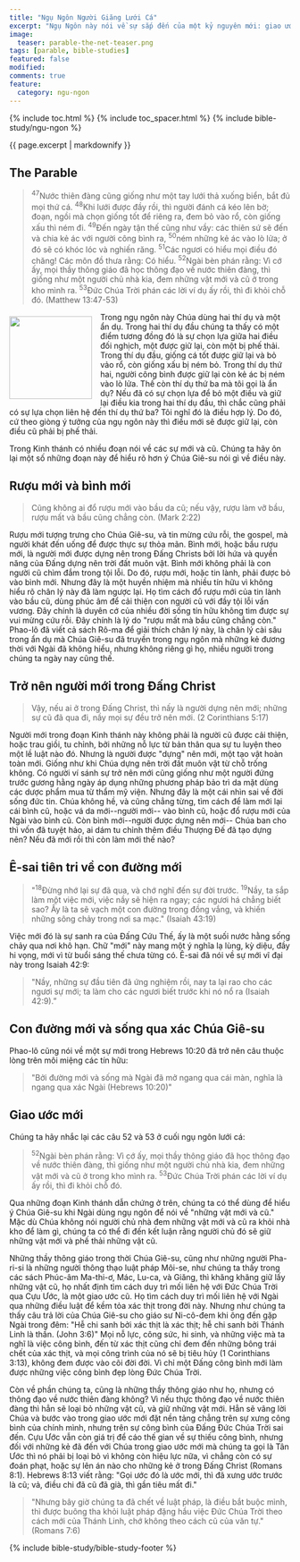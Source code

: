 ```yaml
---
title: "Ngụ Ngôn Người Giăng Lưới Cá"
excerpt: "Ngụ Ngôn này nói về sự sắp đến của một kỷ nguyên mới: giao ước mới giữa Thượng Đế và nhân loại (Luke 16:1-8)."
image: 
  teaser: parable-the-net-teaser.png
tags: [parable, bible-studies]
featured: false
modified:
comments: true
feature:
  category: ngu-ngon
---
```


{% include toc.html %}
{% include toc_spacer.html %}
{% include bible-study/ngu-ngon %}

{{ page.excerpt | markdownify }}

## The Parable

> <sup>47</sup>Nước thiên đàng cũng giống như một tay lưới thả xuống biển, bắt đủ mọi thứ cá. <sup>48</sup>Khi lưới được đầy rồi, thì người đánh cá kéo lên bờ; đoạn, ngồi mà chọn giống tốt để riêng ra, đem bỏ vào rổ, còn giống xấu thì ném đi. <sup>49</sup>Ðến ngày tận thế cũng như vầy: các thiên sứ sẽ đến và chia kẻ ác với người công bình ra, <sup>50</sup>ném những kẻ ác vào lò lửa; ở đó sẽ có khóc lóc và nghiến răng. <sup>51</sup>Các ngươi có hiểu mọi điều đó chăng! Các môn đồ thưa rằng: Có hiểu. <sup>52</sup>Ngài bèn phán rằng: Vì cớ ấy, mọi thầy thông giáo đã học thông đạo về nước thiên đàng, thì giống như một người chủ nhà kia, đem những vật mới và cũ ở trong kho mình ra. <sup>53</sup>Ðức Chúa Trời phán các lời ví dụ ấy rồi, thì đi khỏi chỗ đó. (Matthew 13:47-53)

<div>
<p>
<img alt src="{{ site.url }}/assets/images/Fishing-Net-small.jpg" style="border: 0px none; margin: 7px 15px 0px 0px; max-width: 100%; height: 148px; padding: 0px; float: left;">
Trong ngụ ngôn này Chúa dùng hai thí dụ và một ẩn dụ. Trong hai thí dụ đầu chúng ta thấy có một điểm tương đồng đó là sự chọn lựa giữa hai điều đối nghịch, một được giữ lại, còn một bị phế thải. Trong thí dụ đầu, giống cá tốt được giữ lại và bỏ vảo rổ, còn giống xấu bị ném bỏ. Trong thí dụ thứ hai, người công bình được giữ lại còn kẻ ác bị ném vào lò lửa. Thế còn thí dụ thứ ba mà tôi gọi là ẩn dụ? Nếu đã có sự chọn lựa để bỏ một điều và giữ lại điều kia trong hai thí dụ đầu, thì chắc cũng phải có sự lựa chọn liên hệ đến thí dụ thứ ba? Tôi nghĩ đó là điều hợp lý. Do đó, cứ theo giòng ý tưởng của ngụ ngôn này thì điều mới sẽ được giữ lại, còn điều cũ phải bị phế thải.
</p></div>

Trong Kinh thánh có nhiều đoạn nói về các sự mới và cũ. Chúng ta hãy ôn lại một số những đoạn này để hiểu rõ hơn ý Chúa Giê-su nói gì về điều này.

## Rượu mới và bình mới

> Cũng không ai đổ rượu mới vào bầu da cũ; nếu vậy, rượu làm vỡ bầu, rượu mất và bầu cũng chẳng còn. (Mark 2:22)

Rượu mới tượng trưng cho Chúa Giê-su, và tin mừng cứu rỗi, the gospel, mà người khát đến uống để được thực sự thỏa mãn. Bình mới, hoặc bầu rượu mới, là người mới được dựng nên trong Đấng Christs bởi lời hứa và quyền năng của Đấng dựng nên trời đất muôn vật. Bình mới không phải là con người cũ chìm đắm trong tội lỗi. Do đó, rượu mới, hoặc tin lành, phải được bỏ vào bình mới. Nhưng đây là một huyền nhiệm mà nhiều tín hữu vì không hiểu rõ chân lý này đã làm ngược lại. Họ tìm cách đổ rượu mới của tin lành vào bầu cũ, dùng phúc âm để cải thiện con người cũ với đầy tội lỗi vấn vương. Đây chính là duyên cớ của nhiều đời sống tín hữu không tìm được sự vui mừng cứu rỗi. Đây chính là lý do "rượu mất mà bầu cũng chẳng còn." Phao-lô đã viết cả sách Rô-ma để giải thích chân lý này, là chân lý cài sâu trong ẩn dụ mà Chúa Giê-su đã truyền trong ngụ ngôn mà những kẻ đương thời với Ngài đã không hiểu, nhưng không riêng gì họ, nhiều người trong chúng ta ngày nay cũng thế.

## Trở nên người mới trong Đấng Christ

> Vậy, nếu ai ở trong Đấng Christ, thì nấy là người dựng nên mới; những sự cũ đã qua đi, nầy mọi sự đều trở nên mới. (2 Corinthians 5:17)

Người mới trong đoạn Kinh thánh này không phải là người cũ được cải thiện, hoặc trau giồi, tu chỉnh, bởi những nỗ lực từ bản thân qua sự tu luyện theo một lề luật nào đó. Nhưng là người được "dựng" nên mới, một tạo vật hoàn toàn mới. Giống như khi Chúa dựng nên trời đất muôn vật từ chỗ trống không. Có người ví sánh sự trở nên mới cũng giống như một người đứng trước gương hằng ngày áp dụng những phương pháp bảo trì da mặt dùng các dược phẩm mua từ thẩm mỹ viện. Nhưng đây là một cái nhìn sai về đời sống đức tin. Chúa không hề, và cũng chẳng từng, tìm cách để làm mới lại cái bình cũ, hoặc vá da mới--người mới-- vào bình cũ, hoặc đổ rượu mới của Ngài vào bình cũ. Còn bình mới--người được dựng nên mới-- Chúa ban cho thì vốn đã tuyệt hảo, ai dám tu chỉnh thêm điều Thượng Đế đã tạo dựng nên? Nếu đã mới rồi thì còn làm mới thế nào?

## Ê-sai tiên tri về con đường mới

> "<sup>18</sup>Đừng nhớ lại sự đã qua, và chớ nghĩ đến sự đời trước. <sup>19</sup>Nầy, ta sắp làm một việc mới, việc nầy sẽ hiện ra ngay; các ngươi há chẳng biết sao? Ấy là ta sẽ vạch một con đường trong đồng vắng, và khiến những sông chảy trong nơi sa mạc." (Isaiah 43:19)

Việc mới đó là sự sanh ra của Đấng Cứu Thế, ấy là một suối nước hằng sống chảy qua nơi khô hạn. Chữ "mới" này mang một ý nghĩa lạ lùng, kỳ diệu, đầy hi vọng, mới vì từ buổi sáng thế chưa từng có. Ê-sai đã nói về sự mới vĩ đại này trong Isaiah 42:9:

> "Nầy, những sự đầu tiên đã ứng nghiệm rồi, nay ta lại rao cho các ngươi sự mới; ta làm cho các ngươi biết trước khi nó nổ ra (Isaiah 42:9).”

## Con đường mới và sống qua xác Chúa Giê-su

Phao-lô cũng nói về một sự mới trong Hebrews 10:20 đã trở nên câu thuộc lòng trên môi miệng các tín hữu:

> "Bởi đường mới và sống mà Ngài đã mở ngang qua cái màn, nghĩa là ngang qua xác Ngài (Hebrews 10:20)" 


## Giao ước mới

Chúng ta hãy nhắc lại các câu 52 và 53 ở cuối ngụ ngôn lưới cá:

> <sup>52</sup>Ngài bèn phán rằng: Vì cớ ấy, mọi thầy thông giáo đã học thông đạo về nước thiên đàng, thì giống như một người chủ nhà kia, đem những vật mới và cũ ở trong kho mình ra. <sup>53</sup>Ðức Chúa Trời phán các lời ví dụ ấy rồi, thì đi khỏi chỗ đó.

Qua những đoạn Kinh thánh dẫn chứng ở trên, chúng ta có thể dùng để hiểu ý Chúa Giê-su khi Ngài dùng ngụ ngôn để nói về "những vật mới và cũ." Mặc dù Chúa không nói người chủ nhà đem những vật mới và cũ ra khỏi nhà kho để làm gì, chúng ta có thể đi đến kết luận rằng người chủ đó sẽ giữ những vật mới và phế thải những vật cũ.

Những thầy thông giáo trong thời Chúa Giê-su, cũng như những người Pha-ri-si là những người thông thạo luật pháp Môi-se, như chúng ta thấy trong các sách Phúc-âm Ma-thi-ơ, Mác, Lu-ca, và Giăng, thì khăng khăng giữ lấy những vật cũ, họ nhất định tìm cách duy trì mối liên hệ với Đức Chúa Trời qua Cựu Ước, là một giao ước cũ. Họ tìm cách duy trì mối liên hệ với Ngài qua những điều luật để kềm tỏa xác thịt trong đời này. Nhưng như chúng ta thấy câu trả lời của Chúa Giê-su cho giáo sư Ni-cô-đem khi ông đến gặp Ngài trong đêm: "Hễ chi sanh bởi xác thịt là xác thịt; hễ chi sanh bởi Thánh Linh là thần. (John 3:6)" Mọi nỗ lực, công sức, hi sinh, và những việc mà ta nghĩ là việc công bình, đến từ xác thịt cũng chỉ đem đến những bông trái chết của xác thịt, và mọi công trình của nó sẽ bị tiêu hủy (1 Corinthians 3:13), không đem được vào cõi đời đời. Vì chỉ một Đấng công bình mới làm được những việc công bình đẹp lòng Đức Chúa Trời.

Còn về phần chúng ta, cũng là những thầy thông giáo như họ, nhưng có thông đạo về nước thiên đàng không? Vì nếu thực thông đạo về nước thiên đàng thì hẳn sẽ loại bỏ những vật cũ, và giữ những vật mới. Hẳn sẽ vâng lời Chúa và bước vào trong giao ước mới đặt nền tảng chẳng trên sự xưng công bình của chính mình, nhưng trên sự công bình của Đấng Đức Chúa Trời sai đến. Cựu Ước vẫn còn giá trị để cáo thế gian về sự thiếu công bình, nhưng đối với những kẻ đã đến với Chúa trong giao ước mới mà chúng ta gọi là Tân Ước thì nó phải bị loại bỏ vì không còn hiệu lực nữa, vì chẳng còn có sự đoán phạt, hoặc sự lên án nào cho những kẻ ở trong Đấng Christ (Romans 8:1). Hebrews 8:13 viết rằng: "Gọi ước đó là ước mới, thì đã xưng ước trước là cũ; vả, điều chi đã cũ đã già, thì gần tiêu mất đi."

> "Nhưng bây giờ chúng ta đã chết về luật pháp, là điều bắt buộc mình, thì được buông tha khỏi luật pháp đặng hầu việc Ðức Chúa Trời theo cách mới của Thánh Linh, chớ không theo cách cũ của văn tự." (Romans 7:6)

{% include bible-study/bible-study-footer %}

